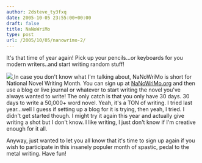 ```yaml
---
author: 2dsteve_ty3fxq
date: 2005-10-05 23:55:00+00:00
draft: false
title: NaNoWriMo
type: post
url: /2005/10/05/nanowrimo-2/
---
```


It's that time of year again! Pick up your pencils...or keyboards for you modern writers..and start writing random stuff!

[![](http://photos1.blogger.com/blogger/7719/539/320/2005_participant_med1.gif)
](http://photos1.blogger.com/blogger/7719/539/1600/2005_participant_med1.gif)In case you don't know what I'm talking about, NaNoWriMo is short for National Novel Writing Month. You can sign up at [NaNoWriMo.org](http://www.nanowrimo.org) and then use a blog or live journal or whatever to start writing the novel you've always wanted to write! The only catch is that you only have 30 days. 30 days to write a 50,000+ word novel. Yeah, it's a TON of writing. I tried last year...well I guess if setting up a blog for it is trying, then yeah, I tried. I didn't get started though. I might try it again this year and actually give writing a shot but I don't know. I like writing, I just don't know if I'm creative enough for it all.

Anyway, just wanted to let you all know that it's time to sign up again if you wish to participate in this insanely populer month of spastic, pedal to the metal writing. Have fun!
